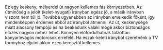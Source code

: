 Ez egy keskeny, mélyerdei út nagyon kellemes fás környezetben. Az útminőség a jelölt (kelet-nyugati) irányban egész jó, a másik irányban viszont nem túl jó. Továbbá ugyanebben az irányban emelkedik főként, így mindenképpen érdemes ebből az irányból átmenni. Az út, keskenysége miatt alacsony tempójú és ha beakadunk valaki mögé akkor biztonságos előzés nagyon nehéz lehet. Könnyen előfordulhatnak túlzottan kanyarlevágós motorosok errefelé. Ha észak-keleti irányból szeretnénk a TV toronyhoz eljutni akkor ezen keresztül kellemes.
